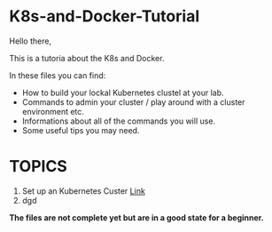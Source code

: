 # K8s-and-Docker-Tutorial

Hello there,

This is a tutoria about the K8s and Docker.

In these files you can find:

- How to build your lockal Kubernetes clustel at your lab.
- Commands to admin your cluster / play around with a cluster environment etc.
- Informations about all of the commands you will use.
- Some useful tips you may need.

# TOPICS
1) Set up an Kubernetes Custer [Link](https://github.com/sifisKoen/K8s-and-Docker-Tutorials/blob/master/SetUpK8sLockalLab)
2) dgd


**The files are not complete yet but are in a good state for a beginner.**
